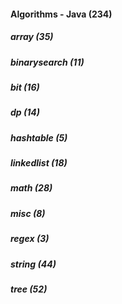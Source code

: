 ####  Algorithms - Java (234)
##### array (35)
##### binarysearch (11)
##### bit (16)
##### dp (14)
##### hashtable (5)
##### linkedlist (18)
##### math (28)
##### misc (8)
##### regex (3)
##### string (44)
##### tree (52)
